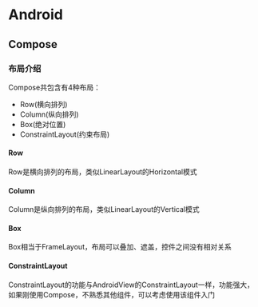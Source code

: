 # Android

## Compose
### 布局介绍
Compose共包含有4种布局：
- Row(横向排列)
- Column(纵向排列)
- Box(绝对位置)
- ConstraintLayout(约束布局)
#### Row
Row是横向排列的布局，类似LinearLayout的Horizontal模式
#### Column
Column是纵向排列的布局，类似LinearLayout的Vertical模式
#### Box
Box相当于FrameLayout，布局可以叠加、遮盖，控件之间没有相对关系
#### ConstraintLayout
ConstraintLayout的功能与AndroidView的ConstraintLayout一样，功能强大，如果刚使用Compose，不熟悉其他组件，可以考虑使用该组件入门


